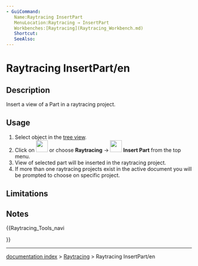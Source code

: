 ```yaml
---
- GuiCommand:
   Name:Raytracing InsertPart
   MenuLocation:Raytracing → InsertPart‏‎
   Workbenches:[Raytracing](Raytracing_Workbench.md)
   Shortcut:
   SeeAlso:
---
```


# Raytracing InsertPart/en

## Description

Insert a view of a Part in a raytracing project.

## Usage

1.  Select object in the [tree view](Tree_view.md).
2.  Click on <img alt="" src=images/Raytracing_InsertPart.svg  style="width:32px;"> or choose **Raytracing** → **<img src="images/Raytracing_InsertPart.svg" width=32px> Insert Part** from the top menu.
3.  View of selected part will be inserted in the raytracing project.
4.  If more than one raytracing projects exist in the active document you will be prompted to choose on specific project.

## Limitations

## Notes





{{Raytracing_Tools_navi

}}

---
[documentation index](../README.md) > [Raytracing](Raytracing_Workbench.md) > Raytracing InsertPart/en
